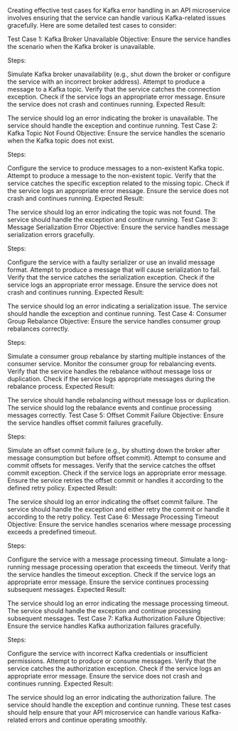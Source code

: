 Creating effective test cases for Kafka error handling in an API microservice involves ensuring that the service can handle various Kafka-related issues gracefully. Here are some detailed test cases to consider:

Test Case 1: Kafka Broker Unavailable
Objective: Ensure the service handles the scenario when the Kafka broker is unavailable.

Steps:

Simulate Kafka broker unavailability (e.g., shut down the broker or configure the service with an incorrect broker address).
Attempt to produce a message to a Kafka topic.
Verify that the service catches the connection exception.
Check if the service logs an appropriate error message.
Ensure the service does not crash and continues running.
Expected Result:

The service should log an error indicating the broker is unavailable.
The service should handle the exception and continue running.
Test Case 2: Kafka Topic Not Found
Objective: Ensure the service handles the scenario when the Kafka topic does not exist.

Steps:

Configure the service to produce messages to a non-existent Kafka topic.
Attempt to produce a message to the non-existent topic.
Verify that the service catches the specific exception related to the missing topic.
Check if the service logs an appropriate error message.
Ensure the service does not crash and continues running.
Expected Result:

The service should log an error indicating the topic was not found.
The service should handle the exception and continue running.
Test Case 3: Message Serialization Error
Objective: Ensure the service handles message serialization errors gracefully.

Steps:

Configure the service with a faulty serializer or use an invalid message format.
Attempt to produce a message that will cause serialization to fail.
Verify that the service catches the serialization exception.
Check if the service logs an appropriate error message.
Ensure the service does not crash and continues running.
Expected Result:

The service should log an error indicating a serialization issue.
The service should handle the exception and continue running.
Test Case 4: Consumer Group Rebalance
Objective: Ensure the service handles consumer group rebalances correctly.

Steps:

Simulate a consumer group rebalance by starting multiple instances of the consumer service.
Monitor the consumer group for rebalancing events.
Verify that the service handles the rebalance without message loss or duplication.
Check if the service logs appropriate messages during the rebalance process.
Expected Result:

The service should handle rebalancing without message loss or duplication.
The service should log the rebalance events and continue processing messages correctly.
Test Case 5: Offset Commit Failure
Objective: Ensure the service handles offset commit failures gracefully.

Steps:

Simulate an offset commit failure (e.g., by shutting down the broker after message consumption but before offset commit).
Attempt to consume and commit offsets for messages.
Verify that the service catches the offset commit exception.
Check if the service logs an appropriate error message.
Ensure the service retries the offset commit or handles it according to the defined retry policy.
Expected Result:

The service should log an error indicating the offset commit failure.
The service should handle the exception and either retry the commit or handle it according to the retry policy.
Test Case 6: Message Processing Timeout
Objective: Ensure the service handles scenarios where message processing exceeds a predefined timeout.

Steps:

Configure the service with a message processing timeout.
Simulate a long-running message processing operation that exceeds the timeout.
Verify that the service handles the timeout exception.
Check if the service logs an appropriate error message.
Ensure the service continues processing subsequent messages.
Expected Result:

The service should log an error indicating the message processing timeout.
The service should handle the exception and continue processing subsequent messages.
Test Case 7: Kafka Authorization Failure
Objective: Ensure the service handles Kafka authorization failures gracefully.

Steps:

Configure the service with incorrect Kafka credentials or insufficient permissions.
Attempt to produce or consume messages.
Verify that the service catches the authorization exception.
Check if the service logs an appropriate error message.
Ensure the service does not crash and continues running.
Expected Result:

The service should log an error indicating the authorization failure.
The service should handle the exception and continue running.
These test cases should help ensure that your API microservice can handle various Kafka-related errors and continue operating smoothly.
